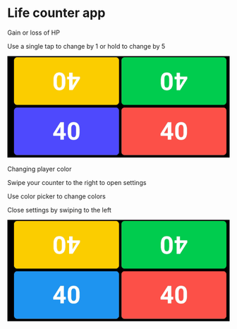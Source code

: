 # Life counter app

Gain or loss of HP

Use a single tap to change by 1 or hold to change by 5

![alt_text](https://github.com/RogaJedi/life_counter/blob/master/LC-0.2-demo-1.1.gif)

Changing player color

Swipe your counter to the right to open settings

Use color picker to change colors

Close settings by swiping to the left

![alt_text](https://github.com/RogaJedi/life_counter/blob/master/LC-0.2-demo-2.gif)
